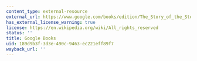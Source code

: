 ```yaml
---
content_type: external-resource
external_url: https://www.google.com/books/edition/The_Story_of_the_Stone_The_Golden_Days_V/0U5ILHHIOZgC?hl=en&gbpv=1
has_external_license_warning: true
license: https://en.wikipedia.org/wiki/All_rights_reserved
status: ''
title: Google Books
uid: 189d9b3f-3d3e-490c-9463-ec221eff89f7
wayback_url: ''
---
```

